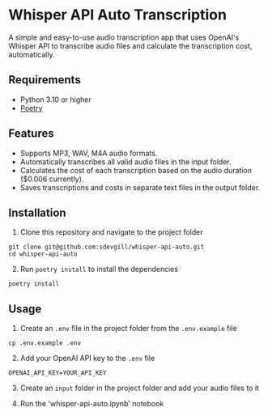 # Whisper API Auto Transcription

A simple and easy-to-use audio transcription app that uses OpenAI's Whisper API
to transcribe audio files and calculate the transcription cost, automatically.

## Requirements

- Python 3.10 or higher
- [Poetry](https://python-poetry.org/)

## Features

- Supports MP3, WAV, M4A audio formats.
- Automatically transcribes all valid audio files in the input folder.
- Calculates the cost of each transcription based on the audio duration ($0.006 currently).
- Saves transcriptions and costs in separate text files in the output folder.

## Installation

1. Clone this repository and navigate to the project folder

```
git clone git@github.com:sdevgill/whisper-api-auto.git
cd whisper-api-auto
```

2. Run `poetry install` to install the dependencies

```
poetry install
```

## Usage

1. Create an `.env` file in the project folder from the `.env.example` file

```
cp .env.example .env
```

2. Add your OpenAI API key to the `.env` file

```
OPENAI_API_KEY=YOUR_API_KEY
```

3. Create an `input` folder in the project folder and add your audio files to it

4. Run the 'whisper-api-auto.ipynb' notebook
